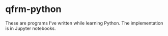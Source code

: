 # qfrm-python
These are programs I’ve written while learning Python.
The implementation is in Jupyter notebooks.
